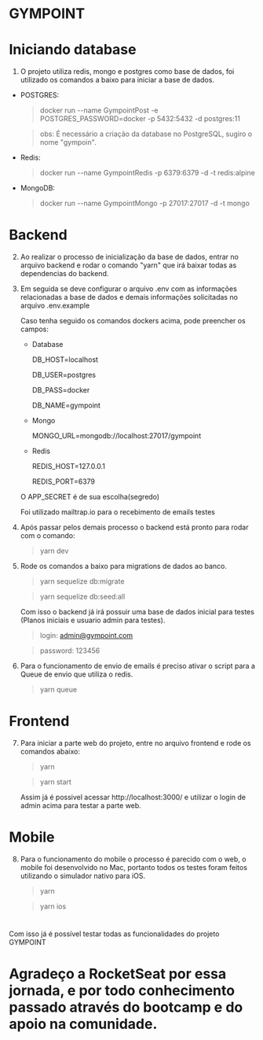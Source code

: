 # GYMPOINT


# Iniciando database

  1) O projeto utiliza redis, mongo e postgres como base de dados, foi utilizado os comandos a baixo para iniciar a base de dados.

  * POSTGRES:

    >docker run --name GympointPost -e POSTGRES_PASSWORD=docker -p 5432:5432 -d postgres:11 

    >obs: É necessário a criação da database no PostgreSQL, sugiro o nome "gympoin".

  * Redis:

     >docker run --name GympointRedis -p 6379:6379 -d -t redis:alpine    

  * MongoDB:
     >docker run --name GympointMongo -p 27017:27017 -d -t mongo 
    

# Backend

2) Ao realizar o processo de inicialização da base de dados, entrar no arquivo backend e rodar o comando "yarn" que irá baixar todas as dependencias do backend.

3) Em seguida se deve configurar o arquivo .env com as informações relacionadas a base de dados e demais informações solicitadas no arquivo .env.example

    Caso tenha seguido os comandos dockers acima, pode preencher os campos:

      * Database

        DB_HOST=localhost

        DB_USER=postgres

        DB_PASS=docker

        DB_NAME=gympoint

      * Mongo

        MONGO_URL=mongodb://localhost:27017/gympoint

      * Redis

        REDIS_HOST=127.0.0.1

        REDIS_PORT=6379
      
    O APP_SECRET é de sua escolha(segredo)

    Foi utilizado mailtrap.io para o recebimento de emails testes

4) Após passar pelos demais processo o backend está pronto para rodar com o comando:

    >yarn dev

5) Rode os comandos a baixo para migrations de dados ao banco.

    >yarn sequelize db:migrate 

    >yarn sequelize db:seed:all   

    Com isso o backend já irá possuir uma base de dados inicial para testes (Planos iniciais e usuario admin para testes).

    >login: admin@gympoint.com

    >password: 123456

6) Para o funcionamento de envio de emails é preciso ativar o script para a Queue de envio que utiliza o redis.

    >yarn queue

# Frontend

7) Para iniciar a parte web do projeto, entre no arquivo frontend e rode os comandos abaixo:

    >yarn

    >yarn start

    Assim já é possivel acessar http://localhost:3000/ e utilizar o login de admin acima para testar a parte web.

# Mobile

8) Para o funcionamento do mobile o processo é parecido com o web, o mobile foi desenvolvido no Mac, portanto todos os testes foram feitos utilizando o simulador nativo para iOS.

    >yarn

    >yarn ios


#

 Com isso já é possível testar todas as funcionalidades do projeto GYMPOINT

 #

# Agradeço a RocketSeat por essa jornada, e por todo conhecimento passado através do bootcamp e do apoio na comunidade.